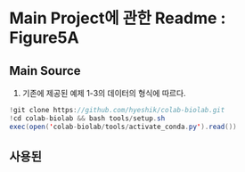 # Main Project에 관한 Readme : Figure5A
## Main Source
1. 기존에 제공된 예제 1-3의 데이터의 형식에 따르다.
```java
!git clone https://github.com/hyeshik/colab-biolab.git
!cd colab-biolab && bash tools/setup.sh
exec(open('colab-biolab/tools/activate_conda.py').read())
```
## 사용된
